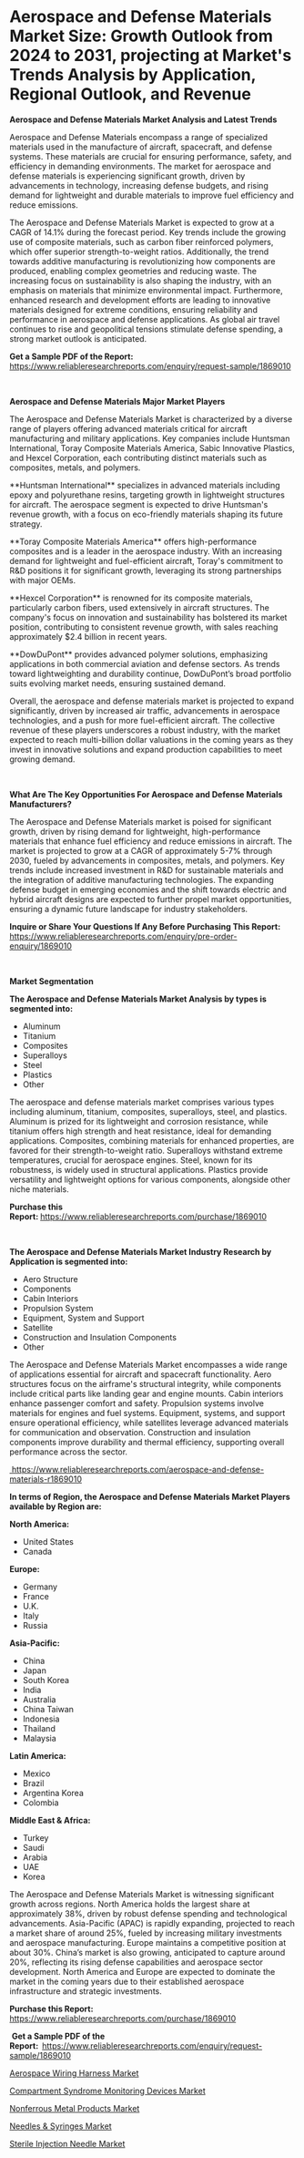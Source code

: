 <p><h1>Aerospace and Defense Materials Market Size: Growth Outlook from 2024 to 2031, projecting at Market's Trends Analysis by Application, Regional Outlook, and Revenue</h1></p><p><strong>Aerospace and Defense Materials Market Analysis and Latest Trends</strong></p>
<p><p>Aerospace and Defense Materials encompass a range of specialized materials used in the manufacture of aircraft, spacecraft, and defense systems. These materials are crucial for ensuring performance, safety, and efficiency in demanding environments. The market for aerospace and defense materials is experiencing significant growth, driven by advancements in technology, increasing defense budgets, and rising demand for lightweight and durable materials to improve fuel efficiency and reduce emissions. </p><p>The Aerospace and Defense Materials Market is expected to grow at a CAGR of 14.1% during the forecast period. Key trends include the growing use of composite materials, such as carbon fiber reinforced polymers, which offer superior strength-to-weight ratios. Additionally, the trend towards additive manufacturing is revolutionizing how components are produced, enabling complex geometries and reducing waste. The increasing focus on sustainability is also shaping the industry, with an emphasis on materials that minimize environmental impact. Furthermore, enhanced research and development efforts are leading to innovative materials designed for extreme conditions, ensuring reliability and performance in aerospace and defense applications. As global air travel continues to rise and geopolitical tensions stimulate defense spending, a strong market outlook is anticipated.</p></p>
<p><strong>Get a Sample PDF of the Report:&nbsp;</strong> <a href="https://www.reliableresearchreports.com/enquiry/request-sample/1869010?utm_campaign=112&utm_medium=2&utm_source=Github&utm_content=ia&utm_term=07112024&utm_id=aerospace-and-defense-materials">https://www.reliableresearchreports.com/enquiry/request-sample/1869010</a></p>
<p>&nbsp;</p>
<p><strong>Aerospace and Defense Materials Major Market Players</strong></p>
<p><p>The Aerospace and Defense Materials Market is characterized by a diverse range of players offering advanced materials critical for aircraft manufacturing and military applications. Key companies include Huntsman International, Toray Composite Materials America, Sabic Innovative Plastics, and Hexcel Corporation, each contributing distinct materials such as composites, metals, and polymers.</p><p>**Huntsman International** specializes in advanced materials including epoxy and polyurethane resins, targeting growth in lightweight structures for aircraft. The aerospace segment is expected to drive Huntsman's revenue growth, with a focus on eco-friendly materials shaping its future strategy.</p><p>**Toray Composite Materials America** offers high-performance composites and is a leader in the aerospace industry. With an increasing demand for lightweight and fuel-efficient aircraft, Toray's commitment to R&D positions it for significant growth, leveraging its strong partnerships with major OEMs.</p><p>**Hexcel Corporation** is renowned for its composite materials, particularly carbon fibers, used extensively in aircraft structures. The company's focus on innovation and sustainability has bolstered its market position, contributing to consistent revenue growth, with sales reaching approximately $2.4 billion in recent years.</p><p>**DowDuPont** provides advanced polymer solutions, emphasizing applications in both commercial aviation and defense sectors. As trends toward lightweighting and durability continue, DowDuPont’s broad portfolio suits evolving market needs, ensuring sustained demand.</p><p>Overall, the aerospace and defense materials market is projected to expand significantly, driven by increased air traffic, advancements in aerospace technologies, and a push for more fuel-efficient aircraft. The collective revenue of these players underscores a robust industry, with the market expected to reach multi-billion dollar valuations in the coming years as they invest in innovative solutions and expand production capabilities to meet growing demand.</p></p>
<p>&nbsp;</p>
<p><strong>What Are The Key Opportunities For Aerospace and Defense Materials Manufacturers?</strong></p>
<p><p>The Aerospace and Defense Materials market is poised for significant growth, driven by rising demand for lightweight, high-performance materials that enhance fuel efficiency and reduce emissions in aircraft. The market is projected to grow at a CAGR of approximately 5-7% through 2030, fueled by advancements in composites, metals, and polymers. Key trends include increased investment in R&D for sustainable materials and the integration of additive manufacturing technologies. The expanding defense budget in emerging economies and the shift towards electric and hybrid aircraft designs are expected to further propel market opportunities, ensuring a dynamic future landscape for industry stakeholders.</p></p>
<p><strong>Inquire or Share Your Questions If Any Before Purchasing This Report:</strong> <a href="https://www.reliableresearchreports.com/enquiry/pre-order-enquiry/1869010?utm_campaign=112&utm_medium=2&utm_source=Github&utm_content=ia&utm_term=07112024&utm_id=aerospace-and-defense-materials">https://www.reliableresearchreports.com/enquiry/pre-order-enquiry/1869010</a></p>
<p>&nbsp;</p>
<p><strong>Market Segmentation</strong></p>
<p><strong>The Aerospace and Defense Materials Market Analysis by types is segmented into:</strong></p>
<p><ul><li>Aluminum</li><li>Titanium</li><li>Composites</li><li>Superalloys</li><li>Steel</li><li>Plastics</li><li>Other</li></ul></p>
<p><p>The aerospace and defense materials market comprises various types including aluminum, titanium, composites, superalloys, steel, and plastics. Aluminum is prized for its lightweight and corrosion resistance, while titanium offers high strength and heat resistance, ideal for demanding applications. Composites, combining materials for enhanced properties, are favored for their strength-to-weight ratio. Superalloys withstand extreme temperatures, crucial for aerospace engines. Steel, known for its robustness, is widely used in structural applications. Plastics provide versatility and lightweight options for various components, alongside other niche materials.</p></p>
<p><strong>Purchase this Report:&nbsp;</strong><a href="https://www.reliableresearchreports.com/purchase/1869010?utm_campaign=112&utm_medium=2&utm_source=Github&utm_content=ia&utm_term=07112024&utm_id=aerospace-and-defense-materials">https://www.reliableresearchreports.com/purchase/1869010</a></p>
<p>&nbsp;</p>
<p><strong>The Aerospace and Defense Materials Market Industry Research by Application is segmented into:</strong></p>
<p><ul><li>Aero Structure</li><li>Components</li><li>Cabin Interiors</li><li>Propulsion System</li><li>Equipment, System and Support</li><li>Satellite</li><li>Construction and Insulation Components</li><li>Other</li></ul></p>
<p><p>The Aerospace and Defense Materials Market encompasses a wide range of applications essential for aircraft and spacecraft functionality. Aero structures focus on the airframe's structural integrity, while components include critical parts like landing gear and engine mounts. Cabin interiors enhance passenger comfort and safety. Propulsion systems involve materials for engines and fuel systems. Equipment, systems, and support ensure operational efficiency, while satellites leverage advanced materials for communication and observation. Construction and insulation components improve durability and thermal efficiency, supporting overall performance across the sector.</p></p>
<p><a href="https://www.reliableresearchreports.com/aerospace-and-defense-materials-r1869010?utm_campaign=112&utm_medium=2&utm_source=Github&utm_content=ia&utm_term=07112024&utm_id=aerospace-and-defense-materials">&nbsp;https://www.reliableresearchreports.com/aerospace-and-defense-materials-r1869010</a></p>
<p><strong>In terms of Region, the Aerospace and Defense Materials Market Players available by Region are:</strong></p>
<p>
    <p> <strong> North America: </strong>
        <ul>
            <li>United States</li>
            <li>Canada</li>
        </ul>
        </p> 
    <p> <strong> Europe: </strong>
        <ul>
            <li>Germany</li>
            <li>France</li>
            <li>U.K.</li>
            <li>Italy</li>
            <li>Russia</li>
        </ul>
        </p> 
    <p> <strong> Asia-Pacific: </strong>
        <ul>
            <li>China</li>
            <li>Japan</li>
            <li>South Korea</li>
            <li>India</li>
            <li>Australia</li>
            <li>China Taiwan</li>
            <li>Indonesia</li>
            <li>Thailand</li>
            <li>Malaysia</li>
        </ul>
        </p> 
    <p> <strong> Latin America: </strong>
        <ul>
            <li>Mexico</li>
            <li>Brazil</li>
            <li>Argentina Korea</li>
            <li>Colombia</li>
        </ul>
        </p> 
    <p> <strong> Middle East & Africa: </strong>
        <ul>
            <li>Turkey</li>
            <li>Saudi</li>
            <li>Arabia</li>
            <li>UAE</li>
            <li>Korea</li>
        </ul>
    </p>
    </p>
<p><p>The Aerospace and Defense Materials Market is witnessing significant growth across regions. North America holds the largest share at approximately 38%, driven by robust defense spending and technological advancements. Asia-Pacific (APAC) is rapidly expanding, projected to reach a market share of around 25%, fueled by increasing military investments and aerospace manufacturing. Europe maintains a competitive position at about 30%. China’s market is also growing, anticipated to capture around 20%, reflecting its rising defense capabilities and aerospace sector development. North America and Europe are expected to dominate the market in the coming years due to their established aerospace infrastructure and strategic investments.</p></p>
<p><strong>Purchase this Report: </strong><a href="https://www.reliableresearchreports.com/purchase/1869010?utm_campaign=112&utm_medium=2&utm_source=Github&utm_content=ia&utm_term=07112024&utm_id=aerospace-and-defense-materials">https://www.reliableresearchreports.com/purchase/1869010</a></p>
<p>&nbsp;<strong>Get a Sample PDF of the Report:&nbsp;&nbsp;</strong><a href="https://www.reliableresearchreports.com/enquiry/request-sample/1869010?utm_campaign=112&utm_medium=2&utm_source=Github&utm_content=ia&utm_term=07112024&utm_id=aerospace-and-defense-materials">https://www.reliableresearchreports.com/enquiry/request-sample/1869010</a></p>
<p><strong></strong></p>
<p><p><a href="https://github.com/inouyeaowaugh3/Market-Research-Report-List-1/blob/main/aerospace-wiring-harness-market.md?utm_campaign=112&utm_medium=2&utm_source=Github&utm_content=ia&utm_term=07112024&utm_id=aerospace-and-defense-materials">Aerospace Wiring Harness Market</a></p><p><a href="https://issuu.com/reportprime-2/docs/compartment-syndrome-monitoring-dev_13502568579ca6?utm_campaign=112&utm_medium=2&utm_source=Github&utm_content=ia&utm_term=07112024&utm_id=aerospace-and-defense-materials">Compartment Syndrome Monitoring Devices Market</a></p><p><a href="https://github.com/poppeotabedvo5/Market-Research-Report-List-1/blob/main/nonferrous-metal-products-market.md?utm_campaign=112&utm_medium=2&utm_source=Github&utm_content=ia&utm_term=07112024&utm_id=aerospace-and-defense-materials">Nonferrous Metal Products Market</a></p><p><a href="https://issuu.com/reportprime-2/docs/needles-syringes-market-size-2030.p_d36ad62e39fcf8?utm_campaign=112&utm_medium=2&utm_source=Github&utm_content=ia&utm_term=07112024&utm_id=aerospace-and-defense-materials">Needles & Syringes Market</a></p><p><a href="https://issuu.com/reportprime-2/docs/sterile-injection-needle-market-siz_21221d0bcc1af3?utm_campaign=112&utm_medium=2&utm_source=Github&utm_content=ia&utm_term=07112024&utm_id=aerospace-and-defense-materials">Sterile Injection Needle Market</a></p></p>